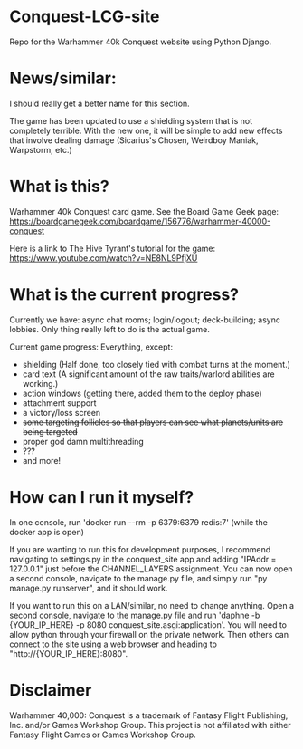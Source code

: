 # Conquest-LCG-site
Repo for the Warhammer 40k Conquest website using Python Django.

# News/similar:

I should really get a better name for this section.

The game has been updated to use a shielding system that is 
not completely terrible. With the new one, it will be simple
to add new effects that involve dealing damage (Sicarius's Chosen, 
Weirdboy Maniak, Warpstorm, etc.)

# What is this?

Warhammer 40k Conquest card game. See the Board Game Geek page: 
https://boardgamegeek.com/boardgame/156776/warhammer-40000-conquest

Here is a link to The Hive Tyrant's tutorial for the game: https://www.youtube.com/watch?v=NE8NL9PfjXU

# What is the current progress?

Currently we have: async chat rooms; login/logout; deck-building; async lobbies. Only thing really left to do is the actual game.

Current game progress: Everything, except:

- shielding (Half done, too closely tied with combat turns at the moment.)
- card text (A significant amount of the raw traits/warlord abilities are working.)
- action windows (getting there, added them to the deploy phase)
- attachment support
- a victory/loss screen
- ~~some targeting follicles so that players can see what planets/units are being targeted~~
- proper god damn multithreading
- ???
- and more!

# How can I run it myself?

In one console, run 'docker run --rm -p 6379:6379 redis:7' (while the docker app is open)

If you are wanting to run this for development purposes, I recommend navigating
to settings.py in the conquest_site app and adding
"IPAddr = 127.0.0.1" just before the CHANNEL_LAYERS assignment.
You can now open a second console, navigate to the manage.py file, and simply run
"py manage.py runserver", and it should work.

If you want to run this on a LAN/similar, no need to change anything. Open a second console,
navigate to the manage.py file and run 
'daphne -b {YOUR_IP_HERE} -p 8080 conquest_site.asgi:application'.
You will need to allow python through your firewall on the private network.
Then others can connect to the site using a web browser and heading
to "http://{YOUR_IP_HERE}:8080".

# Disclaimer

Warhammer 40,000: Conquest is a trademark of Fantasy Flight 
Publishing, Inc. and/or Games Workshop Group. This project is 
not affiliated with either Fantasy Flight Games or Games 
Workshop Group. 
